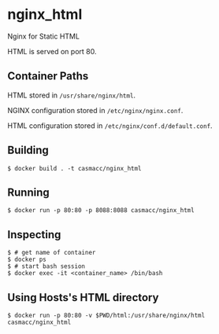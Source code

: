 # nginx_html

Nginx for Static HTML

HTML is served on port 80.  

## Container Paths

HTML stored in `/usr/share/nginx/html`.

NGINX configuration stored in `/etc/nginx/nginx.conf`.

HTML configuration stored in `/etc/nginx/conf.d/default.conf`.

## Building

    $ docker build . -t casmacc/nginx_html

## Running

    $ docker run -p 80:80 -p 8088:8088 casmacc/nginx_html

## Inspecting

    $ # get name of container
    $ docker ps
    $ # start bash session
    $ docker exec -it <container_name> /bin/bash

## Using Hosts's HTML directory

    $ docker run -p 80:80 -v $PWD/html:/usr/share/nginx/html casmacc/nginx_html

